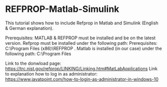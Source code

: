 # REFPROP-Matlab-Simulink
This tutorial shows how to include Refprop in Matlab and Simulink (English & German explanation). 

Prerequisites: MATLAB & REFPROP must be installed and be on the latest version. Refprop must be installed under the following path: Prerequisites: C:\Program Files (x86)\REFPROP . Matlab is installed (in our case) under the following path: C:\Program Files

Link to the donwload page: https://trc.nist.gov/refprop/LINKING/Linking.htm#MatLabApplications
Link to explanation how to log in as administrator: https://www.javatpoint.com/how-to-login-as-administrator-in-windows-10
